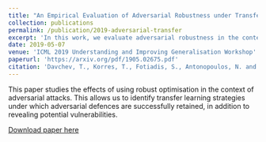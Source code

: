 ```yaml
---
title: "An Empirical Evaluation of Adversarial Robustness under Transfer Learning."
collection: publications
permalink: /publication/2019-adversarial-transfer
excerpt: 'In this work, we evaluate adversarial robustness in the context of transfer learning from a source trained on CIFAR 100 to a target network trained on CIFAR 10. Specifically, we study the effects of using robust optimisation in the source and target networks. This allows us to identify transfer learning strategies under which adversarial defences are successfully retained, in addition to revealing potential vulnerabilities. We study the extent to which features learnt by a fast gradient sign method (FGSM) and its iterative alternative (PGD) can preserve their defence properties against black and white-box attacks under three different transfer learning strategies. We find that using PGD examples during training on the source task leads to more general robust features that are easier to transfer. Furthermore, under successful transfer, it achieves 5.2% more accuracy against white-box PGD attacks than suitable baselines. Overall, our empirical evaluations give insights on how well adversarial robustness under transfer learning can generalise.'
date: 2019-05-07
venue: 'ICML 2019 Understanding and Improving Generalisation Workshop'
paperurl: 'https://arxiv.org/pdf/1905.02675.pdf'
citation: 'Davchev, T., Korres, T., Fotiadis, S., Antonopoulos, N. and Ramamoorthy, S., 2019. An empirical evaluation of adversarial robustness under transfer learning. ICML Understanding and Improving Generalisation W-shop.'
---
```

This paper studies the effects of using robust optimisation in the context of adversarial attacks. This allows us to identify transfer learning strategies under which adversarial defences are successfully retained, in addition to revealing potential vulnerabilities.

[Download paper here](https://arxiv.org/pdf/1905.02675.pdf)